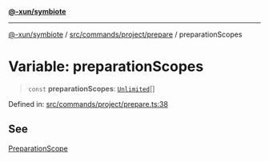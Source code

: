 [**@-xun/symbiote**](../../../../../README.md)

***

[@-xun/symbiote](../../../../../README.md) / [src/commands/project/prepare](../README.md) / preparationScopes

# Variable: preparationScopes

> `const` **preparationScopes**: [`Unlimited`](../../../../configure/enumerations/UnlimitedGlobalScope.md#unlimited)[]

Defined in: [src/commands/project/prepare.ts:38](https://github.com/Xunnamius/symbiote/blob/1901cfe78a48fcd1dfae4e3760acf197e8812676/src/commands/project/prepare.ts#L38)

## See

[PreparationScope](../../../../configure/enumerations/UnlimitedGlobalScope.md)
